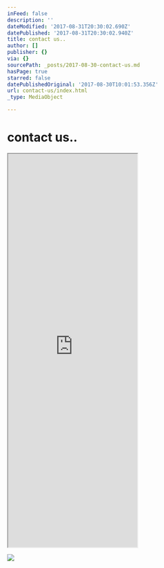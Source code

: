 ```yaml
---
inFeed: false
description: ''
dateModified: '2017-08-31T20:30:02.690Z'
datePublished: '2017-08-31T20:30:02.940Z'
title: contact us..
author: []
publisher: {}
via: {}
sourcePath: _posts/2017-08-30-contact-us.md
hasPage: true
starred: false
datePublishedOriginal: '2017-08-30T10:01:53.356Z'
url: contact-us/index.html
_type: MediaObject

---
```

# contact us..

<iframe src="https://the-grid.github.io/ed-userhtml/?g=eJw1i7EKwjAQQHe_4jjQTZOIIkqv3XTXwdk2aRMwRC7XCv16ocHxvcerQs-v6CBYwj5xfDvJ2-IQMneEXuSTL0r9665LcYGs7tfb3J7mZA6P_ByPe9WUk4RHt5nIICzcJraOCTXCN1jxhEbrNYJ3YfBCeNYa60qVuV79AAo0MUk" height="910" style=""></iframe>

![](https://the-grid-user-content.s3-us-west-2.amazonaws.com/4a388611-f276-409b-a129-58b0358805ad.jpg)